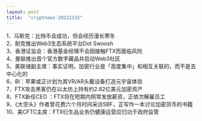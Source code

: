 ```yaml
---
layout: post
title:  "cryptnews-20221115"
---
```

1、马斯克：比特币会成功，但会经历漫长寒冬  
2、耐克推出Web3生态系统平台Dot Swoosh  
3、香港证监会：香港基金经理不会因接触FTX而面临风险  
4、曼联推出首个官方数字藏品并启动Web3社区  
5、美联储副主席：事实证明，加密行业是「高度集中」和相互关联的，而不是去中心化的  
6、BI：苹果或正计划为其VR/AR头戴设备打造元宇宙体验  
7、FTX攻击黑客仍在以太坊上持有约2.82亿美元加密资产  
8、FTX新任CEO ：FTX将在短期内照常发放薪资，正依次解雇员工  
9、《大空头》作者曾花费六个月时间采访SBF，正写作一本讨论加密货币的书籍  
10、美CFTC主席：FTX衍生品业务仍健康运营应归功于政府监管  
